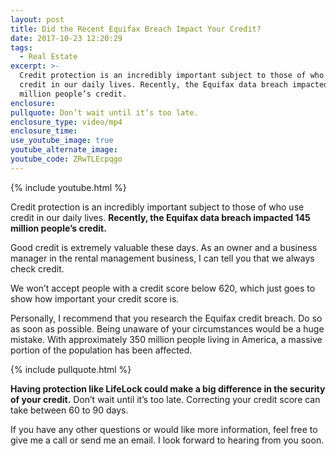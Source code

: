 ```yaml
---
layout: post
title: Did the Recent Equifax Breach Impact Your Credit?
date: 2017-10-23 12:20:29
tags:
  - Real Estate
excerpt: >-
  Credit protection is an incredibly important subject to those of who use
  credit in our daily lives. Recently, the Equifax data breach impacted 145
  million people’s credit.
enclosure:
pullquote: Don’t wait until it’s too late.
enclosure_type: video/mp4
enclosure_time:
use_youtube_image: true
youtube_alternate_image:
youtube_code: ZRwTLEcpqgo
---
```



{% include youtube.html %}

Credit protection is an incredibly important subject to those of who use credit in our daily lives. **Recently, the Equifax data breach impacted 145 million people’s credit.**

Good credit is extremely valuable these days. As an owner and a business manager in the rental management business, I can tell you that we always check credit.

We won’t accept people with a credit score below 620, which just goes to show how important your credit score is.

Personally, I recommend that you research the Equifax credit breach. Do so as soon as possible. Being unaware of your circumstances would be a huge mistake. With approximately 350 million people living in America, a massive portion of the population has been affected.

{% include pullquote.html %}

**Having protection like LifeLock could make a big difference in the security of your credit.** Don’t wait until it’s too late. Correcting your credit score can take between 60 to 90 days.

If you have any other questions or would like more information, feel free to give me a call or send me an email. I look forward to hearing from you soon.